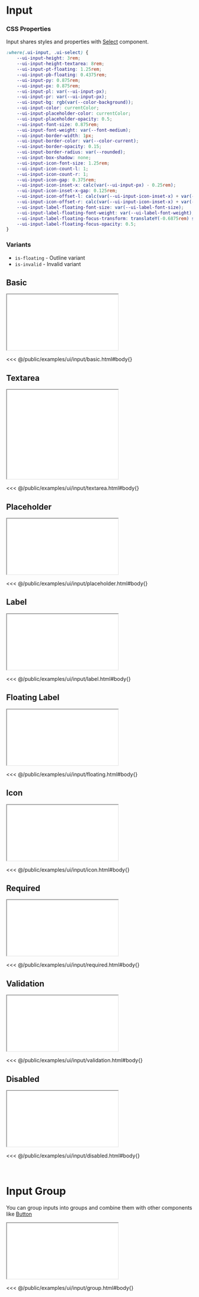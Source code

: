 # Input

### CSS Properties

Input shares styles and properties with [Select](/docs/ui/select) component.

```css
:where(.ui-input, .ui-select) {
    --ui-input-height: 3rem;
    --ui-input-height-textarea: 8rem;
    --ui-input-pt-floating: 1.25rem;
    --ui-input-pb-floating: 0.4375rem;
    --ui-input-py: 0.875rem;
    --ui-input-px: 0.875rem;
    --ui-input-pl: var(--ui-input-px);
    --ui-input-pr: var(--ui-input-px);
    --ui-input-bg: rgb(var(--color-background));
    --ui-input-color: currentColor;
    --ui-input-placeholder-color: currentColor;
    --ui-input-placeholder-opacity: 0.5;
    --ui-input-font-size: 0.875rem;
    --ui-input-font-weight: var(--font-medium);
    --ui-input-border-width: 1px;
    --ui-input-border-color: var(--color-current);
    --ui-input-border-opacity: 0.15;
    --ui-input-border-radius: var(--rounded);
    --ui-input-box-shadow: none;
    --ui-input-icon-font-size: 1.25rem;
    --ui-input-icon-count-l: 1;
    --ui-input-icon-count-r: 1;
    --ui-input-icon-gap: 0.375rem;
    --ui-input-icon-inset-x: calc(var(--ui-input-px) - 0.25rem);
    --ui-input-icon-inset-x-gap: 0.125rem;
    --ui-input-icon-offset-l: calc(var(--ui-input-icon-inset-x) + var(--ui-input-icon-inset-x-gap) + (var(--ui-input-icon-font-size) + var(--ui-input-icon-gap)) * var(--ui-input-icon-count-l));
    --ui-input-icon-offset-r: calc(var(--ui-input-icon-inset-x) + var(--ui-input-icon-inset-x-gap) + (var(--ui-input-icon-font-size) + var(--ui-input-icon-gap)) * var(--ui-input-icon-count-r));
    --ui-input-label-floating-font-size: var(--ui-label-font-size);
    --ui-input-label-floating-font-weight: var(--ui-label-font-weight);
    --ui-input-label-floating-focus-transform: translateY(-0.6875rem) scale(0.8);
    --ui-input-label-floating-focus-opacity: 0.5;
}
```

### Variants

* `is-floating` - Outline variant
* `is-invalid` - Invalid variant

## Basic

<iframe onload="this.style.visibility = 'visible';" src="/examples/ui/input/basic.html"></iframe>

<<< @/public/examples/ui/input/basic.html#body{}

## Textarea

<iframe onload="this.style.visibility = 'visible';" src="/examples/ui/input/textarea.html" style="height: 15rem"></iframe>

<<< @/public/examples/ui/input/textarea.html#body{}

## Placeholder

<iframe onload="this.style.visibility = 'visible';" src="/examples/ui/input/placeholder.html"></iframe>

<<< @/public/examples/ui/input/placeholder.html#body{}

## Label

<iframe onload="this.style.visibility = 'visible';" src="/examples/ui/input/label.html"></iframe>

<<< @/public/examples/ui/input/label.html#body{}

## Floating Label

<iframe onload="this.style.visibility = 'visible';" src="/examples/ui/input/floating.html"></iframe>

<<< @/public/examples/ui/input/floating.html#body{}

## Icon

<iframe onload="this.style.visibility = 'visible';" src="/examples/ui/input/icon.html"></iframe>

<<< @/public/examples/ui/input/icon.html#body{}

## Required

<iframe onload="this.style.visibility = 'visible';" src="/examples/ui/input/required.html"></iframe>

<<< @/public/examples/ui/input/required.html#body{}

## Validation

<iframe onload="this.style.visibility = 'visible';" src="/examples/ui/input/validation.html"></iframe>

<<< @/public/examples/ui/input/validation.html#body{}

## Disabled

<iframe onload="this.style.visibility = 'visible';" src="/examples/ui/input/disabled.html"></iframe>

<<< @/public/examples/ui/input/disabled.html#body{}

<br>

# Input Group

You can group inputs into groups and combine them with other components like [Button](/docs/ui/button)

<iframe onload="this.style.visibility = 'visible';" src="/examples/ui/input/group.html"></iframe>

<<< @/public/examples/ui/input/group.html#body{}
